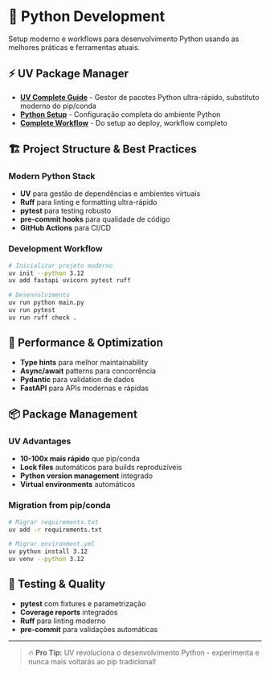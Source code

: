 # 🐍 Python Development

Setup moderno e workflows para desenvolvimento Python usando as melhores práticas e ferramentas atuais.

## ⚡ **UV Package Manager**

- **[UV Complete Guide](uv.md)** - Gestor de pacotes Python ultra-rápido, substituto moderno do pip/conda
- **[Python Setup](python.md)** - Configuração completa do ambiente Python
- **[Complete Workflow](python_workflow.md)** - Do setup ao deploy, workflow completo

## 🏗️ **Project Structure & Best Practices**

### Modern Python Stack
- **UV** para gestão de dependências e ambientes virtuais
- **Ruff** para linting e formatting ultra-rápido
- **pytest** para testing robusto
- **pre-commit hooks** para qualidade de código
- **GitHub Actions** para CI/CD

### Development Workflow
```bash
# Inicializar projeto moderno
uv init --python 3.12
uv add fastapi uvicorn pytest ruff

# Desenvolvimento
uv run python main.py
uv run pytest
uv run ruff check .
```

## 🚀 **Performance & Optimization**

- **Type hints** para melhor maintainability
- **Async/await** patterns para concorrência
- **Pydantic** para validation de dados
- **FastAPI** para APIs modernas e rápidas

## 📦 **Package Management**

### UV Advantages
- **10-100x mais rápido** que pip/conda
- **Lock files** automáticos para builds reproduzíveis
- **Python version management** integrado
- **Virtual environments** automáticos

### Migration from pip/conda
```bash
# Migrar requirements.txt
uv add -r requirements.txt

# Migrar environment.yml
uv python install 3.12
uv venv --python 3.12
```

## 🧪 **Testing & Quality**

- **pytest** com fixtures e parametrização
- **Coverage reports** integrados
- **Ruff** para linting moderno
- **pre-commit** para validações automáticas

---

> 🔥 **Pro Tip:** UV revoluciona o desenvolvimento Python - experimenta e nunca mais voltarás ao pip tradicional!
